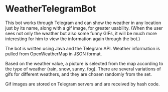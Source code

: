 # WeatherTelegramBot

This bot works through Telegram and can show the weather in any location just by its name,
along with a gif image, for greater usability. 
(When the user sees not only the weather but also some funny GIFs,
it will be much more interesting for him to view the information again through the bot.)

The bot is written using Java and the Telegram API.
Weather information is pulled from OpenWeatherMap in JSON format.

Based on the weather value, a picture is selected from the map according to the type of weather 
(rain, snow, sunny, fog). 
There are several variations of gifs for different weathers, and they are chosen randomly from the set.

Gif images are stored on Telegram servers and are received by hash code.
